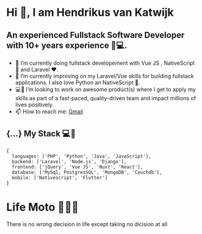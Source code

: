<!--
### Hi there 👋
**vankatwijk/vankatwijk** is a ✨ _special_ ✨ repository because its `README.md` (this file) appears on your GitHub profile.

Here are some ideas to get you started:

- 🔭 I’m currently working on ...
- 🌱 I’m currently learning ...
- 👯 I’m looking to collaborate on ...
- 🤔 I’m looking for help with ...
- 💬 Ask me about ...
- 📫 How to reach me: ...
- 😄 Pronouns: ...
- ⚡ Fun fact: ...

- ⚡ Fun fact: I love Chess, Monopoly and I would love to explore new places, cultures, and definitely learn a new language.
-->

# Hi 👋, I am Hendrikus van Katwijk 
## An experienced Fullstack Software Developer with 10+ years experience 👨💻.

- 🔭 I’m currently doing fullstack developement with Vue JS , NativeScript 💚 and Laravel ❤️.
- 🌱 I’m currently improving on my Laravel/Vue skills for building fullstack applications. I also love Python an NativeScript 💙.
- 💻👯 I’m looking to work on awesome product(s) where I get to apply my skills as part of a fast-paced, quality-driven team and impact millions of lives positively.
- 📫 How to reach me: [Gmail](mailto:Hendrikus.hpvk@gmail.com)

## {...} My Stack 💻🚀

```
{
  languages: ['PHP', 'Python', 'Java', 'JavaScript'],
  backend: ['Laravel', 'Node.js', 'Django'],
  frontend: ['jQuery', 'Vue JS', 'Nuxt', 'React'],
  database: ['MySql, PostgresSQL', 'MongoDB', 'Couchdb'],
  mobile: ['Nativescript', 'Flutter']
}
```

# Life Moto 👨🏽‍🏫

There is no wrong decision in life except taking no dicision at all
